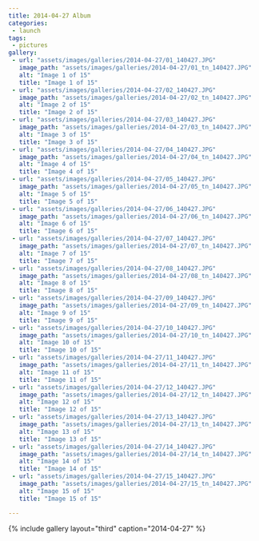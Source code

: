 ```yaml
---
title: 2014-04-27 Album
categories:
 - launch
tags:
 - pictures
gallery:
 - url: "assets/images/galleries/2014-04-27/01_140427.JPG"
   image_path: "assets/images/galleries/2014-04-27/01_tn_140427.JPG"
   alt: "Image 1 of 15"
   title: "Image 1 of 15"
 - url: "assets/images/galleries/2014-04-27/02_140427.JPG"
   image_path: "assets/images/galleries/2014-04-27/02_tn_140427.JPG"
   alt: "Image 2 of 15"
   title: "Image 2 of 15"
 - url: "assets/images/galleries/2014-04-27/03_140427.JPG"
   image_path: "assets/images/galleries/2014-04-27/03_tn_140427.JPG"
   alt: "Image 3 of 15"
   title: "Image 3 of 15"
 - url: "assets/images/galleries/2014-04-27/04_140427.JPG"
   image_path: "assets/images/galleries/2014-04-27/04_tn_140427.JPG"
   alt: "Image 4 of 15"
   title: "Image 4 of 15"
 - url: "assets/images/galleries/2014-04-27/05_140427.JPG"
   image_path: "assets/images/galleries/2014-04-27/05_tn_140427.JPG"
   alt: "Image 5 of 15"
   title: "Image 5 of 15"
 - url: "assets/images/galleries/2014-04-27/06_140427.JPG"
   image_path: "assets/images/galleries/2014-04-27/06_tn_140427.JPG"
   alt: "Image 6 of 15"
   title: "Image 6 of 15"
 - url: "assets/images/galleries/2014-04-27/07_140427.JPG"
   image_path: "assets/images/galleries/2014-04-27/07_tn_140427.JPG"
   alt: "Image 7 of 15"
   title: "Image 7 of 15"
 - url: "assets/images/galleries/2014-04-27/08_140427.JPG"
   image_path: "assets/images/galleries/2014-04-27/08_tn_140427.JPG"
   alt: "Image 8 of 15"
   title: "Image 8 of 15"
 - url: "assets/images/galleries/2014-04-27/09_140427.JPG"
   image_path: "assets/images/galleries/2014-04-27/09_tn_140427.JPG"
   alt: "Image 9 of 15"
   title: "Image 9 of 15"
 - url: "assets/images/galleries/2014-04-27/10_140427.JPG"
   image_path: "assets/images/galleries/2014-04-27/10_tn_140427.JPG"
   alt: "Image 10 of 15"
   title: "Image 10 of 15"
 - url: "assets/images/galleries/2014-04-27/11_140427.JPG"
   image_path: "assets/images/galleries/2014-04-27/11_tn_140427.JPG"
   alt: "Image 11 of 15"
   title: "Image 11 of 15"
 - url: "assets/images/galleries/2014-04-27/12_140427.JPG"
   image_path: "assets/images/galleries/2014-04-27/12_tn_140427.JPG"
   alt: "Image 12 of 15"
   title: "Image 12 of 15"
 - url: "assets/images/galleries/2014-04-27/13_140427.JPG"
   image_path: "assets/images/galleries/2014-04-27/13_tn_140427.JPG"
   alt: "Image 13 of 15"
   title: "Image 13 of 15"
 - url: "assets/images/galleries/2014-04-27/14_140427.JPG"
   image_path: "assets/images/galleries/2014-04-27/14_tn_140427.JPG"
   alt: "Image 14 of 15"
   title: "Image 14 of 15"
 - url: "assets/images/galleries/2014-04-27/15_140427.JPG"
   image_path: "assets/images/galleries/2014-04-27/15_tn_140427.JPG"
   alt: "Image 15 of 15"
   title: "Image 15 of 15"

---
```


{% include gallery layout="third" caption="2014-04-27" %}
